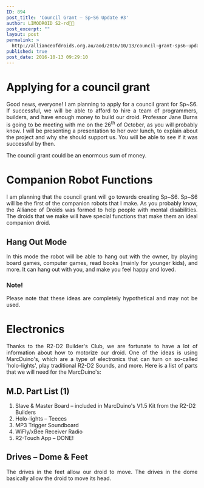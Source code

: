 ```yaml
---
ID: 894
post_title: 'Council Grant – Sp~S6 Update #3'
author: LIMODROID S2-rd🔭🔬
post_excerpt: ""
layout: post
permalink: >
  http://allianceofdroids.org.au/aod/2016/10/13/council-grant-sps6-update-3-2/
published: true
post_date: 2016-10-13 09:29:10
---
```

<h1>Applying for a council grant</h1>
<p style="text-align: justify;">Good news, everyone! I am planning to apply for a council grant for Sp~S6. If successful, we will be able to afford to hire a team of programmers, builders, and have enough money to build our droid. Professor Jane Burns is going to be meeting with me on the 26<sup>th</sup> of October, as you will probably know. I will be presenting a presentation to her over lunch, to explain about the project and why she should support us. You will be able to see if it was successful by then.</p>
<p style="text-align: justify;">The council grant could be an enormous sum of money.</p>

<h1>Companion Robot Functions</h1>
<p style="text-align: justify;">I am planning that the council grant will go towards creating Sp~S6. Sp~S6 will be the first of the companion robots that I make. As you probably know, the Alliance of Droids was formed to help people with mental disabilities. The droids that we make will have special functions that make them an ideal companion droid.</p>

<h2>Hang Out Mode</h2>
<p style="text-align: justify;">In this mode the robot will be able to hang out with the owner, by playing board games, computer games, read books (mainly for younger kids), and more. It can hang out with you, and make you feel happy and loved.</p>

<h3>Note!</h3>
<p style="text-align: justify;">Please note that these ideas are completely hypothetical and may not be used.</p>

<h1>Electronics</h1>
<p style="text-align: justify;">Thanks to the R2-D2 Builder's Club, we are fortunate to have a lot of information about how to motorize our droid. One of the ideas is using MarcDuino's, which are a type of electronics that can turn on so-called 'holo-lights', play traditional R2-D2 Sounds, and more. Here is a list of parts that we will need for the MarcDuino's:</p>

<h2>M.D. Part List (1)</h2>
<ol>
 	<li>Slave &amp; Master Board – included in MarcDuino's V1.5 Kit from the R2-D2 Builders</li>
 	<li>Holo-lights – Teeces</li>
 	<li>MP3 Trigger Soundboard</li>
 	<li>WiFly/xBee Receiver Radio</li>
 	<li>R2-Touch App – DONE!</li>
</ol>
<h2>Drives – Dome &amp; Feet</h2>
<p style="text-align: justify;">The drives in the feet allow our droid to move. The drives in the dome basically allow the droid to move its head.</p>